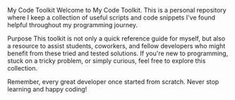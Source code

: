 My Code Toolkit
Welcome to My Code Toolkit. This is a personal repository where I keep a collection of useful scripts and code snippets I've found helpful throughout my programming journey.

Purpose
This toolkit is not only a quick reference guide for myself, but also a resource to assist students, coworkers, and fellow developers who might benefit from these tried and tested solutions. If you're new to programming, stuck on a tricky problem, or simply curious, feel free to explore this collection.

Remember, every great developer once started from scratch. Never stop learning and happy coding!
